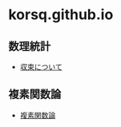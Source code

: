 # korsq.github.io

## 数理統計

- [収束について](stat/stat_convergence.md)

## 複素関数論

- [複素関数論](complex/index.md)
